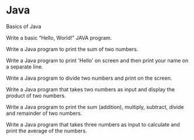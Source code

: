 # Java

 Basics of Java 
 
Write a basic “Hello, World!” JAVA program.

Write a Java program to print the sum of two numbers.

Write a Java program to print 'Hello' on screen and then print your name on a separate line.

Write a Java program to divide two numbers and print on the screen. 

Write a Java program that takes two numbers as input and display the product of two numbers.

Write a Java program to print the sum (addition), multiply, subtract, divide and remainder of two numbers.

Write a Java program that takes three numbers as input to calculate and print the average of the numbers.


